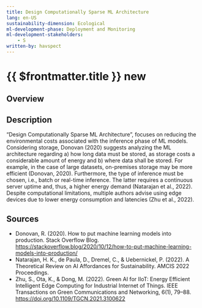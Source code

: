 ```yaml
---
title: Design Computationally Sparse ML Architecture
lang: en-US
sustainability-dimension: Ecological
ml-development-phase: Deployment and Monitoring
ml-development-stakeholders: 
    - S
written-by: havspect
---
```


<script setup>
import DPOverview from '../../components/DPOverview.vue'
</script>


# {{ $frontmatter.title }} <Badge type="tip">new</Badge>

## Overview
<DPOverview />

## Description
“Design Computationally Sparse ML Architecture”, focuses on reducing the environmental costs associated with the inference phase of ML models. Considering storage, Donovan (2020) suggests analyzing the ML architecture regarding a) how long data must be stored, as storage costs a considerable amount of energy and b) where data shall be stored. For example, in the case of large datasets, on-premises storage may be more efficient (Donovan, 2020). Furthermore, the type of inference must be chosen, i.e., batch or real-time inference. The latter requires a continuous server uptime and, thus, a higher energy demand (Natarajan et al., 2022). Despite computational limitations, multiple authors advise using edge devices due to lower energy consumption and latencies (Zhu et al., 2022).

## Sources
- Donovan, R. (2020). How to put machine learning models into production. Stack Overflow Blog. https://stackoverflow.blog/2020/10/12/how-to-put-machine-learning-models-into-production/
- Natarajan, H. K., de Paula, D., Dremel, C., & Uebernickel, P. (2022). A Theoretical Review on AI Affordances for Sustainability. AMCIS 2022 Proceedings.
- Zhu, S., Ota, K., & Dong, M. (2022). Green AI for IIoT: Energy Efficient Intelligent Edge Computing for Industrial Internet of Things. IEEE Transactions on Green Communications and Networking, 6(1), 79–88. https://doi.org/10.1109/TGCN.2021.3100622
